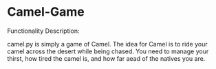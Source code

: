 # Camel-Game

Functionality Description:

camel.py is simply a game of Camel.
The idea for Camel is to ride your camel across the desert while being chased. You need to 
manage your thirst, how tired the camel is, and how far aead of the natives you are.
